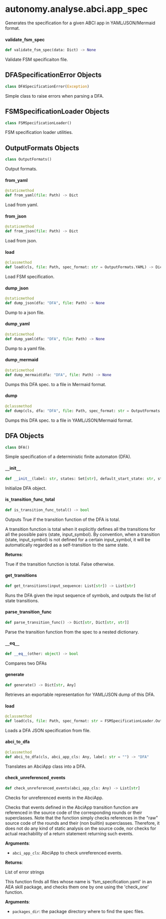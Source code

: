 <a id="autonomy.analyse.abci.app_spec"></a>

# autonomy.analyse.abci.app`_`spec

Generates the specification for a given ABCI app in YAML/JSON/Mermaid format.

<a id="autonomy.analyse.abci.app_spec.validate_fsm_spec"></a>

#### validate`_`fsm`_`spec

```python
def validate_fsm_spec(data: Dict) -> None
```

Validate FSM specificaiton file.

<a id="autonomy.analyse.abci.app_spec.DFASpecificationError"></a>

## DFASpecificationError Objects

```python
class DFASpecificationError(Exception)
```

Simple class to raise errors when parsing a DFA.

<a id="autonomy.analyse.abci.app_spec.FSMSpecificationLoader"></a>

## FSMSpecificationLoader Objects

```python
class FSMSpecificationLoader()
```

FSM specification loader utilities.

<a id="autonomy.analyse.abci.app_spec.FSMSpecificationLoader.OutputFormats"></a>

## OutputFormats Objects

```python
class OutputFormats()
```

Output formats.

<a id="autonomy.analyse.abci.app_spec.FSMSpecificationLoader.from_yaml"></a>

#### from`_`yaml

```python
@staticmethod
def from_yaml(file: Path) -> Dict
```

Load from yaml.

<a id="autonomy.analyse.abci.app_spec.FSMSpecificationLoader.from_json"></a>

#### from`_`json

```python
@staticmethod
def from_json(file: Path) -> Dict
```

Load from json.

<a id="autonomy.analyse.abci.app_spec.FSMSpecificationLoader.load"></a>

#### load

```python
@classmethod
def load(cls, file: Path, spec_format: str = OutputFormats.YAML) -> Dict
```

Load FSM specification.

<a id="autonomy.analyse.abci.app_spec.FSMSpecificationLoader.dump_json"></a>

#### dump`_`json

```python
@staticmethod
def dump_json(dfa: "DFA", file: Path) -> None
```

Dump to a json file.

<a id="autonomy.analyse.abci.app_spec.FSMSpecificationLoader.dump_yaml"></a>

#### dump`_`yaml

```python
@staticmethod
def dump_yaml(dfa: "DFA", file: Path) -> None
```

Dump to a yaml file.

<a id="autonomy.analyse.abci.app_spec.FSMSpecificationLoader.dump_mermaid"></a>

#### dump`_`mermaid

```python
@staticmethod
def dump_mermaid(dfa: "DFA", file: Path) -> None
```

Dumps this DFA spec. to a file in Mermaid format.

<a id="autonomy.analyse.abci.app_spec.FSMSpecificationLoader.dump"></a>

#### dump

```python
@classmethod
def dump(cls, dfa: "DFA", file: Path, spec_format: str = OutputFormats.YAML) -> None
```

Dumps this DFA spec. to a file in YAML/JSON/Mermaid format.

<a id="autonomy.analyse.abci.app_spec.DFA"></a>

## DFA Objects

```python
class DFA()
```

Simple specification of a deterministic finite automaton (DFA).

<a id="autonomy.analyse.abci.app_spec.DFA.__init__"></a>

#### `__`init`__`

```python
def __init__(label: str, states: Set[str], default_start_state: str, start_states: Set[str], final_states: Set[str], alphabet_in: Set[str], transition_func: Dict[Tuple[str, str], str])
```

Initialize DFA object.

<a id="autonomy.analyse.abci.app_spec.DFA.is_transition_func_total"></a>

#### is`_`transition`_`func`_`total

```python
def is_transition_func_total() -> bool
```

Outputs True if the transition function of the DFA is total.

A transition function is total when it explicitly defines all the transitions
for all the possible pairs (state, input_symbol). By convention, when a transition
(state, input_symbol) is not defined for a certain input_symbol, it will be
automatically regarded as a self-transition to the same state.

**Returns**:

True if the transition function is total. False otherwise.

<a id="autonomy.analyse.abci.app_spec.DFA.get_transitions"></a>

#### get`_`transitions

```python
def get_transitions(input_sequence: List[str]) -> List[str]
```

Runs the DFA given the input sequence of symbols, and outputs the list of state transitions.

<a id="autonomy.analyse.abci.app_spec.DFA.parse_transition_func"></a>

#### parse`_`transition`_`func

```python
def parse_transition_func() -> Dict[str, Dict[str, str]]
```

Parse the transition function from the spec to a nested dictionary.

<a id="autonomy.analyse.abci.app_spec.DFA.__eq__"></a>

#### `__`eq`__`

```python
def __eq__(other: object) -> bool
```

Compares two DFAs

<a id="autonomy.analyse.abci.app_spec.DFA.generate"></a>

#### generate

```python
def generate() -> Dict[str, Any]
```

Retrieves an exportable representation for YAML/JSON dump of this DFA.

<a id="autonomy.analyse.abci.app_spec.DFA.load"></a>

#### load

```python
@classmethod
def load(cls, file: Path, spec_format: str = FSMSpecificationLoader.OutputFormats.YAML) -> "DFA"
```

Loads a DFA JSON specification from file.

<a id="autonomy.analyse.abci.app_spec.DFA.abci_to_dfa"></a>

#### abci`_`to`_`dfa

```python
@classmethod
def abci_to_dfa(cls, abci_app_cls: Any, label: str = "") -> "DFA"
```

Translates an AbciApp class into a DFA.

<a id="autonomy.analyse.abci.app_spec.check_unreferenced_events"></a>

#### check`_`unreferenced`_`events

```python
def check_unreferenced_events(abci_app_cls: Any) -> List[str]
```

Checks for unreferenced events in the AbciApp.

Checks that events defined in the AbciApp transition function are referenced
in the source code of the corresponding rounds or their superclasses. Note that
the function simply checks references in the "raw" source code of the rounds and
their (non builtin) superclasses. Therefore, it does not do any kind of static
analysis on the source code, nor checks for actual reachability of a return
statement returning such events.

**Arguments**:

- `abci_app_cls`: AbciApp to check unreferenced events.

**Returns**:

List of error strings

This function finds all files whose name is 'fsm_specification.yaml' in an AEA skill package, and checks them
one by one using the 'check_one' function.

**Arguments**:

- `packages_dir`: the package directory where to find the spec files.

